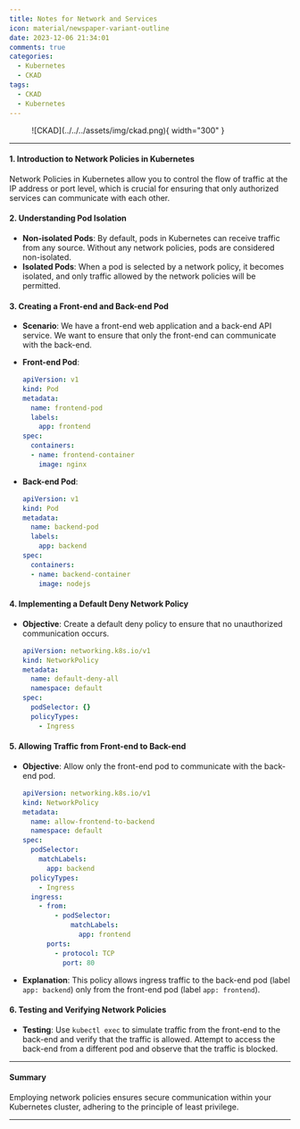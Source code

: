 ```yaml
---
title: Notes for Network and Services
icon: material/newspaper-variant-outline
date: 2023-12-06 21:34:01
comments: true
categories:
  - Kubernetes
  - CKAD
tags:
  - CKAD
  - Kubernetes
---
```


<!-- markdownlint-disable MD033 -->
<figure markdown="span">
  ![CKAD](../../../assets/img/ckad.png){ width="300" }
</figure>

---

#### 1. Introduction to Network Policies in Kubernetes

Network Policies in Kubernetes allow you to control the flow of traffic at the IP address or port level, which is crucial for ensuring that only authorized services can communicate with each other.

#### 2. Understanding Pod Isolation

- **Non-isolated Pods**: By default, pods in Kubernetes can receive traffic from any source. Without any network policies, pods are considered non-isolated.
- **Isolated Pods**: When a pod is selected by a network policy, it becomes isolated, and only traffic allowed by the network policies will be permitted.

#### 3. Creating a Front-end and Back-end Pod

- **Scenario**: We have a front-end web application and a back-end API service. We want to ensure that only the front-end can communicate with the back-end.
- **Front-end Pod**:

     ```yaml
     apiVersion: v1
     kind: Pod
     metadata:
       name: frontend-pod
       labels:
         app: frontend
     spec:
       containers:
       - name: frontend-container
         image: nginx
     ```

- **Back-end Pod**:

     ```yaml
     apiVersion: v1
     kind: Pod
     metadata:
       name: backend-pod
       labels:
         app: backend
     spec:
       containers:
       - name: backend-container
         image: nodejs
     ```

#### 4. Implementing a Default Deny Network Policy

- **Objective**: Create a default deny policy to ensure that no unauthorized communication occurs.

     ```yaml
     apiVersion: networking.k8s.io/v1
     kind: NetworkPolicy
     metadata:
       name: default-deny-all
       namespace: default
     spec:
       podSelector: {}
       policyTypes:
         - Ingress
     ```

#### 5. Allowing Traffic from Front-end to Back-end

- **Objective**: Allow only the front-end pod to communicate with the back-end pod.

     ```yaml
     apiVersion: networking.k8s.io/v1
     kind: NetworkPolicy
     metadata:
       name: allow-frontend-to-backend
       namespace: default
     spec:
       podSelector:
         matchLabels:
           app: backend
       policyTypes:
         - Ingress
       ingress:
         - from:
             - podSelector:
                 matchLabels:
                   app: frontend
           ports:
             - protocol: TCP
               port: 80
     ```

- **Explanation**: This policy allows ingress traffic to the back-end pod (label `app: backend`) only from the front-end pod (label `app: frontend`).

#### 6. Testing and Verifying Network Policies

- **Testing**: Use `kubectl exec` to simulate traffic from the front-end to the back-end and verify that the traffic is allowed. Attempt to access the back-end from a different pod and observe that the traffic is blocked.

---

#### Summary

  Employing network policies ensures secure communication within your Kubernetes cluster, adhering to the principle of least privilege.

---
